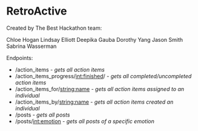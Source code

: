 # RetroActive
Created by The Best Hackathon team:

Chloe Hogan 
Lindsay Elliott 
Deepika Gauba 
Dorothy Yang 
Jason Smith 
Sabrina Wasserman 

Endpoints:

* /action_items _- gets all action items_
* /action_items_progress/<int:finished>/ _- gets all completed/uncompleted action items_
* /action_items_for/<string:name> _- gets all action items assigned to an individual_
* /action_items_by/<string:name> _- gets all action items created an individual_
* /posts _- gets all posts_
* /posts/<int:emotion> _- gets all posts of a specific emotion_

